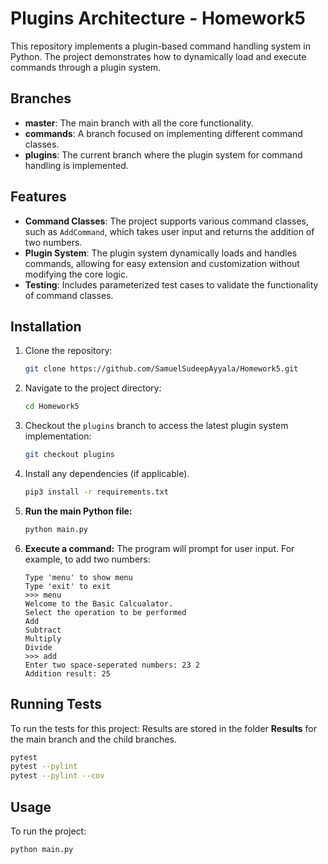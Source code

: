 # Plugins Architecture - Homework5

This repository implements a plugin-based command handling system in Python. The project demonstrates how to dynamically load and execute commands through a plugin system.

## Branches

- **master**: The main branch with all the core functionality.
- **commands**: A branch focused on implementing different command classes.
- **plugins**: The current branch where the plugin system for command handling is implemented.

## Features

- **Command Classes**: The project supports various command classes, such as `AddCommand`, which takes user input and returns the addition of two numbers.
- **Plugin System**: The plugin system dynamically loads and handles commands, allowing for easy extension and customization without modifying the core logic.
- **Testing**: Includes parameterized test cases to validate the functionality of command classes.

## Installation

1. Clone the repository:

    ```bash
    git clone https://github.com/SamuelSudeepAyyala/Homework5.git
    ```

2. Navigate to the project directory:

    ```bash
    cd Homework5
    ```

3. Checkout the `plugins` branch to access the latest plugin system implementation:

    ```bash
    git checkout plugins
    ```

4. Install any dependencies (if applicable).
    ```bash
    pip3 install -r requirements.txt
    ```

5. **Run the main Python file:**
    ```bash
    python main.py
    ```

6. **Execute a command:**
    The program will prompt for user input. For example, to add two numbers:
    ```
    Type 'menu' to show menu
    Type 'exit' to exit 
    >>> menu
    Welcome to the Basic Calcualator.
    Select the operation to be performed
    Add
    Subtract
    Multiply
    Divide
    >>> add
    Enter two space-seperated numbers: 23 2
    Addition result: 25
    ```

## Running Tests

To run the tests for this project:
Results are stored in the folder **Results** for the main branch and the child branches.

```bash
pytest 
pytest --pylint
pytest --pylint --cov
```

## Usage

To run the project:

```bash
python main.py
